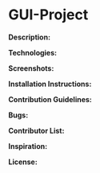 # GUI-Project

<b>Description:</b>


<b>Technologies:</b>


<b>Screenshots:</b>


<b>Installation Instructions:</b>


<b>Contribution Guidelines:</b>


<b>Bugs:</b>


<b>Contributor List:</b>


<b>Inspiration:</b>


<b>License:</b>
